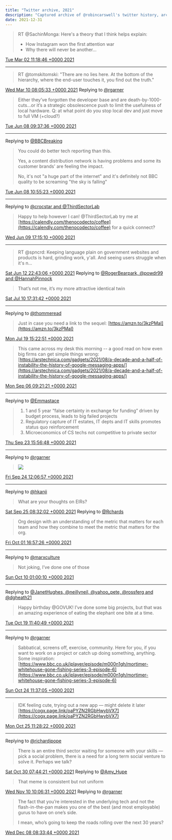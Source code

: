 ```yaml
---
title: "Twitter archive, 2021"
description: "Captured archive of @robincarswell's twitter history, archived for posterity"
date: 2021-12-31
---
```

> RT @SachinMonga: Here's a theory that I think helps explain:  
>   
> - How Instagram won the first attention war  
> - Why there will never be another…

[Tue Mar 02 11:18:46 +0000 2021](https://twitter.com/robincarswell/status/1366709561240018946)

----

> RT @tomskitomski: "There are no lies here. At the bottom of the hierarchy, where the end-user touches it, you find out the truth."

[Wed Mar 10 08:05:33 +0000 2021](https://twitter.com/robincarswell/status/1369560040559046657)
Replying to [@rgarner](https://twitter.com/rgarner/status/1402194343843225601)

> Either they’ve forgotten the developer base and are death-by-1000-cuts...or it’s a strategic obsolescence push to limit the usefulness of local hardware. Q: at what point do you stop local dev and just move to full VM (+cloud?)

[Tue Jun 08 09:37:36 +0000 2021](https://twitter.com/robincarswell/status/1402198113134260224)

----

Replying to [@BBCBreaking](https://twitter.com/BBCBreaking/status/1402212822340222981)

> You could do better tech reporting than this.   
>   
> Yes, a content distribution network is having problems and some its customer brands' are feeling the impact.   
>   
> No, it's not "a huge part of the internet" and it's definitely not BBC quality to be screaming "the sky is falling"

[Tue Jun 08 10:55:23 +0000 2021](https://twitter.com/robincarswell/status/1402217688735363077)

----

Replying to [@crocstar and @ThirdSectorLab](https://twitter.com/crocstar/status/1402339289971793927)

> Happy to help however I can! @ThirdSectorLab try me at [https://calendly.com/thenocodecto/coffee](https://calendly.com/thenocodecto/coffee) for a quick connect?

[Wed Jun 09 17:15:10 +0000 2021](https://twitter.com/robincarswell/status/1402675652105584641)

----

> RT @spncrd: Keeping language plain on government websites and products is hard, grinding work, y'all. And seeing users struggle when it's n…

[Sat Jun 12 22:43:06 +0000 2021](https://twitter.com/robincarswell/status/1403845341330522113)
Replying to [@RogerBearpark, @powdr99 and @HannahPinnock](https://twitter.com/RogerBearpark/status/1413913698280824838)

> That’s not me, it’s my more attractive identical twin

[Sat Jul 10 17:31:42 +0000 2021](https://twitter.com/robincarswell/status/1413913835057127430)

----

Replying to [@thommeread](https://twitter.com/thommeread/status/1416841074178469890)

> Just in case you need a link to the sequel: [https://amzn.to/3kzPMaI](https://amzn.to/3kzPMaI)

[Mon Jul 19 15:22:51 +0000 2021](https://twitter.com/robincarswell/status/1417142900866134018)
> This came across my desk this morning -- a good read on how even big firms can get simple things wrong: [https://arstechnica.com/gadgets/2021/08/a-decade-and-a-half-of-instability-the-history-of-google-messaging-apps/](https://arstechnica.com/gadgets/2021/08/a-decade-and-a-half-of-instability-the-history-of-google-messaging-apps/)

[Mon Sep 06 09:21:21 +0000 2021](https://twitter.com/robincarswell/status/1434808933441589249)

----

Replying to [@Emmastace](https://twitter.com/Emmastace/status/1440981694245449728)

> 1. 1 and 5 year “false certainty in exchange for funding” driven by budget process, leads to big failed projects  
> 2. Regulatory capture of IT estates, IT depts and IT skills promotes status quo reinforcement  
> 3. Microeconomics of CS techs not competitive to private sector

[Thu Sep 23 15:56:48 +0000 2021](https://twitter.com/robincarswell/status/1441069043566333960)

----

Replying to [@rgarner](https://twitter.com/rgarner/status/1441013887629942785)

> ![](../../media/1441373588750143496-FADJm0gVUA4zBco.png)

[Fri Sep 24 12:06:57 +0000 2021](https://twitter.com/robincarswell/status/1441373588750143496)

----

Replying to [@hkanji](https://twitter.com/hkanji/status/1441353617387266048)

> What are your thoughts on EIRs?

[Sat Sep 25 08:32:02 +0000 2021](https://twitter.com/robincarswell/status/1441681891703152641)
Replying to [@Rchards](https://twitter.com/Rchards/status/1443872791955230736)

> Org design with an understanding of the metric that matters for each team and how they combine to meet the metric that matters for the org.

[Fri Oct 01 16:57:26 +0000 2021](https://twitter.com/robincarswell/status/1443983404664594465)

----

Replying to [@marxculture](https://twitter.com/marxculture/status/1446888314313838593)

> Not joking, I’ve done one of those

[Sun Oct 10 01:00:10 +0000 2021](https://twitter.com/robincarswell/status/1447003993708847108)

----

Replying to [@JanetHughes, @neillyneil, @yahoo_pete, @rossferg and @dgheath21](https://twitter.com/JanetHughes/status/1450363006882299905)

> Happy birthday @GOVUK! I’ve done some big projects, but that was an amazing experience of eating the elephant one bite at a time.

[Tue Oct 19 11:40:49 +0000 2021](https://twitter.com/robincarswell/status/1450426707551338496)

----

Replying to [@rgarner](https://twitter.com/rgarner/status/1452228407450869764)

> Sabbatical, screens off, exercise, community. Here for you, if you want to work on a project or catch up doing something, anything. Some inspiration: [https://www.bbc.co.uk/iplayer/episode/m000n1gh/mortimer-whitehouse-gone-fishing-series-3-episode-6](https://www.bbc.co.uk/iplayer/episode/m000n1gh/mortimer-whitehouse-gone-fishing-series-3-episode-6)

[Sun Oct 24 11:37:05 +0000 2021](https://twitter.com/robincarswell/status/1452237708588376076)

----

> IDK feeling cute, trying out a new app — might delete it later [https://cogx.page.link/oaPYZN2RGbHwybVX7](https://cogx.page.link/oaPYZN2RGbHwybVX7)

[Mon Oct 25 11:28:22 +0000 2021](https://twitter.com/robincarswell/status/1452597902048645124)

----

Replying to [@richardjpope](https://twitter.com/@richardjpope/status/1454154500722368514)

> There is an entire third sector waiting for someone with your skills — pick a social problem, there is a need for a long term social venture to solve it. Perhaps we talk?

[Sat Oct 30 07:44:21 +0000 2021](https://twitter.com/robincarswell/status/1454353467645038596)
Replying to [@Amy_Hupe](https://twitter.com/Amy_Hupe/status/1458133360136630273)

> That meme is consistent but not uniform

[Wed Nov 10 10:06:31 +0000 2021](https://twitter.com/robincarswell/status/1458375510875049985)
Replying to [@rgarner](https://twitter.com/rgarner/status/1468160658814291968)

> The fact that you’re interested in the underlying tech and not the flash-in-the-pan makes you one of the best (and most employable) gurus to have on one’s side.   
>   
> I mean, who’s going to keep the roads rolling over the next 30 years?

[Wed Dec 08 08:33:44 +0000 2021](https://twitter.com/robincarswell/status/1468499018938568705)
